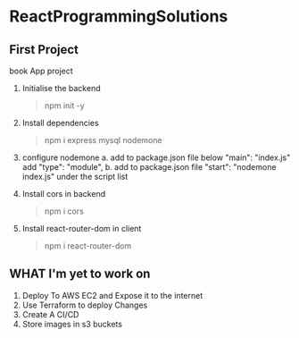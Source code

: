 ﻿# ReactProgrammingSolutions

## First Project
book App project

1. Initialise the backend 
   > npm init -y

2. Install dependencies
   > npm i express mysql nodemone

3. configure nodemone
    a.  add to package.json file  below "main": "index.js" add
        "type": "module",
    b. add to package.json file "start": "nodemone index.js" under the script list

4. Install cors in backend
    > npm i cors

5. Install react-router-dom in client
    > npm i react-router-dom


## WHAT I'm yet to work on
1. Deploy To AWS EC2 and Expose it to the internet
2. Use Terraform to deploy Changes
3. Create A CI/CD
4. Store images in s3 buckets
